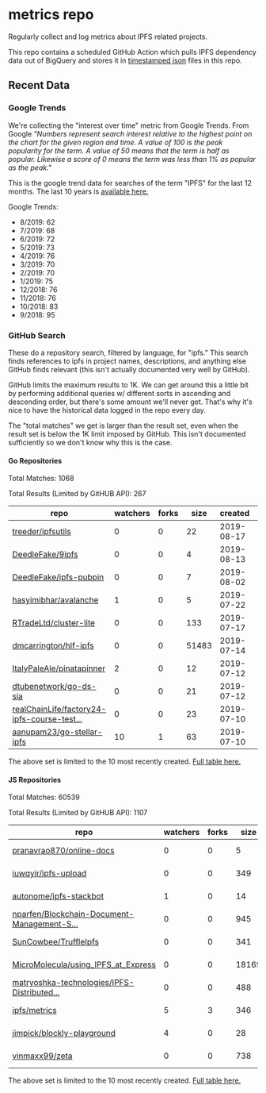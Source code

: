 # metrics repo

Regularly collect and log metrics about IPFS related projects.

This repo contains a scheduled GitHub Action which pulls IPFS dependency data out of BigQuery and stores it 
in [timestamped json](./logs) files in this repo.

## Recent Data

### Google Trends

We're collecting the "interest over time" metric from Google Trends. From Google *"Numbers 
represent search interest relative to the highest point on the chart for the given region and 
time. A value of 100 is the peak popularity for the term. A value of 50 means that the term is 
half as popular. Likewise a score of 0 means the term was less than 1% as popular as the peak."*

This is the google trend data for searches of the term "IPFS" for the
last 12 months. The last 10 years is [available here.](./results/google-trends.md)



Google Trends:
*  8/2019: 62
*  7/2019: 68
*  6/2019: 72
*  5/2019: 73
*  4/2019: 76
*  3/2019: 70
*  2/2019: 70
*  1/2019: 75
*  12/2018: 76
*  11/2018: 76
*  10/2018: 83
*  9/2018: 95

### GitHub Search

These do a repository search, filtered by language, for "ipfs." This search
finds references to ipfs in project names, descriptions, and anything else
GitHub finds relevant (this isn't actually documented very well by GitHub).

GitHub limits the maximum results to 1K. We can get around this a little bit
by performing additional queries w/ different sorts in ascending and descending
order, but there's some amount we'll never get. That's why it's nice to have
the historical data logged in the repo every day.

The "total matches" we get is larger than the result set, even when the result
set is below the 1K limit imposed by GitHub. This isn't documented sufficiently
so we don't know why this is the case.

#### Go Repositories

Total Matches: 1068

Total Results (Limited by GitHUB API): 267

| repo | watchers | forks | size | created | pushed |
| ---- | -------- | ----- | ---- | ------- | ------ |
| [treeder/ipfsutils](https://github.com/treeder/ipfsutils)| 0 | 0 | 22| 2019-08-17 | 2019-08-18 |
| [DeedleFake/9ipfs](https://github.com/DeedleFake/9ipfs)| 0 | 0 | 4| 2019-08-13 | 2019-08-13 |
| [DeedleFake/ipfs-pubpin](https://github.com/DeedleFake/ipfs-pubpin)| 0 | 0 | 7| 2019-08-02 | 2019-08-02 |
| [hasyimibhar/avalanche](https://github.com/hasyimibhar/avalanche)| 1 | 0 | 5| 2019-07-22 | 2019-07-22 |
| [RTradeLtd/cluster-lite](https://github.com/RTradeLtd/cluster-lite)| 0 | 0 | 133| 2019-07-17 | 2019-07-20 |
| [dmcarrington/hlf-ipfs](https://github.com/dmcarrington/hlf-ipfs)| 0 | 0 | 51483| 2019-07-14 | 2019-08-20 |
| [ItalyPaleAle/pinatapinner](https://github.com/ItalyPaleAle/pinatapinner)| 2 | 0 | 12| 2019-07-12 | 2019-07-28 |
| [dtubenetwork/go-ds-sia](https://github.com/dtubenetwork/go-ds-sia)| 0 | 0 | 21| 2019-07-12 | 2019-07-18 |
| [realChainLife/factory24-ipfs-course-test...](https://github.com/realChainLife/factory24-ipfs-course-tests)| 0 | 0 | 23| 2019-07-10 | 2019-07-10 |
| [aanupam23/go-stellar-ipfs](https://github.com/aanupam23/go-stellar-ipfs)| 10 | 1 | 63| 2019-07-10 | 2019-08-12 |


The above set is limited to the 10 most recently created. 
[Full table here.](./results/repo_search_go.md)

#### JS Repositories

Total Matches: 60539

Total Results (Limited by GitHUB API): 1107

| repo | watchers | forks | size | created | pushed |
| ---- | -------- | ----- | ---- | ------- | ------ |
| [pranavrao870/online-docs](https://github.com/pranavrao870/online-docs)| 0 | 0 | 5| 2019-08-20 | 2019-08-20 |
| [iuwqyir/ipfs-upload](https://github.com/iuwqyir/ipfs-upload)| 0 | 0 | 349| 2019-08-19 | 2019-08-20 |
| [autonome/ipfs-stackbot](https://github.com/autonome/ipfs-stackbot)| 1 | 0 | 14| 2019-08-16 | 2019-08-17 |
| [nparfen/Blockchain-Document-Management-S...](https://github.com/nparfen/Blockchain-Document-Management-System)| 0 | 0 | 945| 2019-08-16 | 2019-08-16 |
| [SunCowbee/TruffleIpfs](https://github.com/SunCowbee/TruffleIpfs)| 0 | 0 | 341| 2019-08-15 | 2019-08-15 |
| [MicroMolecula/using_IPFS_at_Express](https://github.com/MicroMolecula/using_IPFS_at_Express)| 0 | 0 | 18169| 2019-08-15 | 2019-08-15 |
| [matryoshka-technologies/IPFS-Distributed...](https://github.com/matryoshka-technologies/IPFS-Distributed-Web-uploaded)| 0 | 0 | 488| 2019-08-14 | 2019-08-14 |
| [ipfs/metrics](https://github.com/ipfs/metrics)| 5 | 3 | 346| 2019-08-13 | 2019-08-20 |
| [jimpick/blockly-playground](https://github.com/jimpick/blockly-playground)| 4 | 0 | 28| 2019-08-13 | 2019-08-13 |
| [vinmaxx99/zeta](https://github.com/vinmaxx99/zeta)| 0 | 0 | 738| 2019-08-13 | 2019-08-13 |


The above set is limited to the 10 most recently created. 
[Full table here.](./results/repo_search_js.md)
